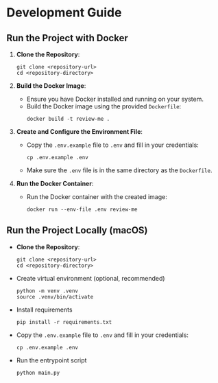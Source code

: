 # Development Guide

## Run the Project with Docker

1. **Clone the Repository**:
   ```shell
   git clone <repository-url>
   cd <repository-directory>
   ```

2. **Build the Docker Image**:
   - Ensure you have Docker installed and running on your system.
   - Build the Docker image using the provided `Dockerfile`:
     ```shell
     docker build -t review-me .
     ```

3. **Create and Configure the Environment File**:
   - Copy the `.env.example` file to `.env` and fill in your credentials:
     ```shell
     cp .env.example .env
     ```
   - Make sure the `.env` file is in the same directory as the `Dockerfile`.

4. **Run the Docker Container**:
   - Run the Docker container with the created image:
     ```shell
     docker run --env-file .env review-me
     ```

## Run the Project Locally (macOS)

- **Clone the Repository**:
   ```shell
   git clone <repository-url>
   cd <repository-directory>
   ```
- Create virtual environment (optional, recommended)
  ```shell
  python -m venv .venv
  source .venv/bin/activate
  ```
- Install requirements
  ```shell
  pip install -r requirements.txt
  ```

- Copy the `.env.example` file to `.env` and fill in your credentials:
  ```shell
  cp .env.example .env
  ```

- Run the entrypoint script
  ```shell
  python main.py
  ```
